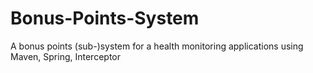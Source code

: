 # Bonus-Points-System
A bonus points (sub-)system for a health monitoring applications using Maven, Spring, Interceptor
